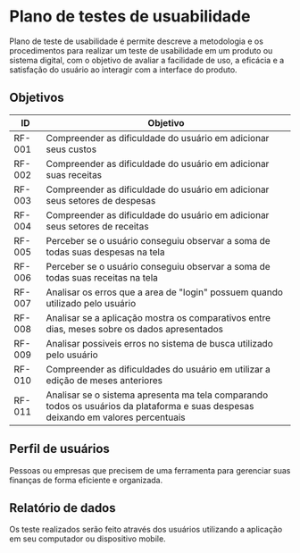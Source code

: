 # Plano de testes de usuabilidade

  Plano de teste de usabilidade é permite descreve a metodologia e os procedimentos para realizar um teste de usabilidade em um produto ou sistema digital, com o objetivo de avaliar a facilidade de uso, a eficácia e a satisfação do usuário ao interagir com a interface do produto.

## Objetivos

|ID    | Objetivo | 
|------|-----------------------------------------|
|RF-001| Compreender as dificuldade do usuário em adicionar seus custos |
|RF-002| Compreender as dificuldade do usuário em adicionar suas receitas |
|RF-003| Compreender as dificuldade do usuário em adicionar seus setores de despesas|
|RF-004| Compreender as dificuldade do usuário em adicionar seus setores de receitas|
|RF-005| Perceber se o usuário conseguiu observar a soma de todas suas despesas na tela |
|RF-006| Perceber se o usuário conseguiu observar a soma de todas suas receitas na tela|
|RF-007| Analisar os erros que a area de "login" possuem quando utilizado pelo usuário|
|RF-008| Analisar se a aplicação mostra os comparativos entre dias, meses sobre os dados apresentados|
|RF-009| Analisar possiveis erros no sistema de busca utilizado pelo usuário|
|RF-010| Compreender as dificuldades do usuário em utilizar a edição de meses anteriores|
|RF-011| Analisar se o sistema apresenta ma tela comparando todos os usuários da plataforma e suas despesas deixando em valores percentuais|

## Perfil de usuários

  Pessoas ou empresas que precisem de uma ferramenta para gerenciar suas finanças de forma eficiente e organizada.

## Relatório de dados
  Os teste realizados serão feito através dos usuários utilizando a aplicação em seu computador ou dispositivo mobile.
  
  


